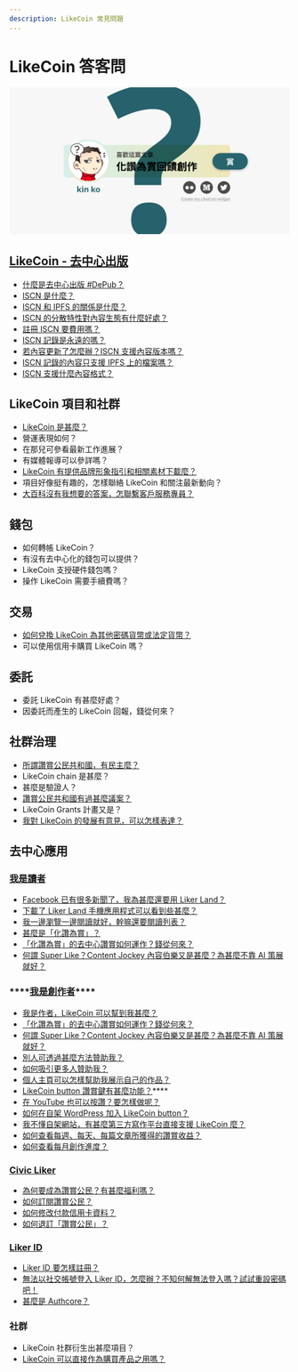 ```yaml
---
description: LikeCoin 常見問題
---
```


# LikeCoin 答客問

![](.gitbook/assets/likecoin_ad27_small_update-01.png)

## [LikeCoin - 去中心出版](https://docs.like.co/v/zh/)

* [什麼是去中心出版 \#DePub？](https://docs.like.co/v/zh/user-guide/about/qu-zhong-xin-chu-ban)
* [ISCN 是什麼？](https://docs.like.co/v/zh/user-guide/about/shen-me-shi-iscn)
* [ISCN 和 IPFS 的關係是什麼？](https://docs.like.co/v/zh/user-guide/about/iscn-he-ipfs-de-guan-xi-shi-shen-me)
* [ISCN 的分散特性對內容生態有什麼好處？ ](https://docs.like.co/v/zh/user-guide/about/iscn-de-qu-zhong-xin-te-xing-dui-nei-rong-sheng-tai-you-shen-me-hao-chu)
* [註冊 ISCN 要費用嗎？](https://docs.like.co/v/zh/user-guide/about/shen-me-shi-iscn)
* [ISCN 記錄是永遠的嗎？](https://docs.like.co/v/zh/user-guide/about/iscn-de-qu-zhong-xin-te-xing-dui-nei-rong-sheng-tai-you-shen-me-hao-chu) 
* [若內容更新了怎麼辦？ISCN 支援內容版本嗎？ ](https://docs.like.co/v/zh/user-guide/about/shen-me-shi-iscn)
* [ISCN 記錄的內容只支援 IPFS 上的檔案嗎？](https://docs.like.co/v/zh/user-guide/about/iscn-he-ipfs-de-guan-xi-shi-shen-me) 
* [ISCN 支援什麼內容格式？](https://docs.like.co/v/zh/user-guide/about/zhu-ce-iscn-xu-yao-fei-yong-ma)

## LikeCoin 項目和社群

* [LikeCoin 是甚麼？](https://docs.like.co/v/zh/)
* 營運表現如何？
* 在那兒可參看最新工作進展？
* 有媒體報導可以參詳嗎？
* [LikeCoin 有提供品牌形象指引和相關素材下載麼？](https://docs.like.co/v/zh/user-guide/about/presskit)
* 項目好像挺有趣的，怎樣聯絡 LikeCoin 和關注最新動向？
* [大百科沒有我想要的答案，怎聯繫客戶服務專員？](https://docs.like.co/v/zh/user-guide/about#contact-us)

## 錢包

* 如何轉帳 LikeCoin？
* 有沒有去中心化的錢包可以提供？
* LikeCoin 支授硬件錢包嗎？
* 操作 LikeCoin 需要手續費嗎？

## 交易

* [如何兌換 LikeCoin 為其他密碼貨幣或法定貨幣？](https://docs.like.co/v/zh/user-guide/likecoin-token/how-to-buy-and-sell-likecoin)
* 可以使用信用卡購買 LikeCoin 嗎？

## 委託

* 委託 LikeCoin 有甚麼好處？
* 因委託而產生的 LikeCoin 回報，錢從何來？

## 社群治理

* [所謂讚賞公民共和國，有民主麼？](https://docs.like.co/v/zh/user-guide/liquid-democracy)
* LikeCoin chain 是甚麼？
* 甚麼是驗證人？
* [讚賞公民共和國有過甚麼議案？](https://docs.like.co/v/zh/about/governance/proposals)
* LikeCoin Grants 計畫又是？
* [我對 LikeCoin 的發展有意見，可以怎樣表達？](https://docs.like.co/v/zh/about/governance/community-call)

## 去中心應用

### [我是讀者](https://docs.like.co/v/zh/user-guide/reader)

* [Facebook 已有很多新聞了，我為甚麼還要用 Liker Land？](https://docs.like.co/v/zh/user-guide/reader#nei-rong-bo-lao)
* [下載了 Liker Land 手機應用程式可以看到些甚麼？](https://docs.like.co/v/zh/user-guide/reader/today-headline)
* [我一邊瀏覽一邊閱讀就好，幹嘛還要閱讀列表？](https://docs.like.co/v/zh/user-guide/reader/reading-list)
* [甚麼是「化讚為賞」？](https://docs.like.co/v/zh/user-guide/reader/like)
* [「化讚為賞」的去中心讚賞如何運作？錢從何來？](https://docs.like.co/v/zh/user-guide/reader/like)
* [何謂 Super Like？Content Jockey 內容伯樂又是甚麼？為甚麼不靠 AI 策展就好？](https://docs.like.co/v/zh/user-guide/reader/superlike)

### \*\*\*\*[**我是創作者**](https://docs.like.co/v/zh/user-guide/content-creators)\*\*\*\*

* [我是作者，LikeCoin 可以幫到我甚麼？](https://docs.like.co/v/zh/user-guide/content-creators)
* [「化讚為賞」的去中心讚賞如何運作？錢從何來？](https://docs.like.co/v/zh/user-guide/reader/like)
* [何謂 Super Like？Content Jockey 內容伯樂又是甚麼？為甚麼不靠 AI 策展就好？](https://docs.like.co/v/zh/user-guide/reader/superlike)
* [別人可透過甚麼方法贊助我？](https://docs.like.co/v/zh/user-guide/creator/sponsor-link)
* [如何吸引更多人贊助我？](https://docs.like.co/v/zh/user-guide/creator/creators-pitch)
* [個人主頁可以怎樣幫助我展示自己的作品？](https://docs.like.co/v/zh/user-guide/creator/portfolio-page)
* [LikeCoin button 讚賞鍵有甚麼功能？](https://docs.like.co/v/zh/user-guide/content-creators/likecoin-button)\*\*\*\*
* [在 YouTube 也可以按讚？要怎樣做呢？](https://docs.like.co/v/zh/user-guide/creator/youtube)
* [如何在自架 WordPress 加入 LikeCoin button？](https://docs.like.co/v/zh/user-guide/creator/wordpress)
* [我不懂自架網站，有甚麼第三方寫作平台直接支援 LikeCoin 麼？](https://docs.like.co/v/zh/user-guide/creator/blogging-platforms)
* [如何查看每週、每天、每篇文章所獲得的讚賞收益？](https://docs.like.co/v/zh/user-guide/creator/rewards)
* [如何查看每月創作進度？
  ](https://docs.like.co/v/zh/user-guide/creator/monthly-report)

### [Civic Liker](https://docs.like.co/v/zh/user-guide/civic-liker)

* [為何要成為讚賞公民？有甚麼福利嗎？](https://docs.like.co/v/zh/user-guide/civic-liker/rationale-and-benefits)
* [如何訂閱讚賞公民？](https://docs.like.co/v/zh/user-guide/civic-liker/be-a-civic-liker)
* [如何修改付款信用卡資料？](https://docs.like.co/v/zh/user-guide/civic-liker/change-credit-card)
* [如何退訂「讚賞公民」？](https://docs.like.co/v/zh/user-guide/civic-liker/unsubscribe-civic-liker)

### [Liker ID](https://docs.like.co/v/zh/user-guide/liker-id)

* [Liker ID 要怎樣註冊](https://docs.like.co/v/zh/user-guide/liker-id/register)[？](https://docs.like.co/v/zh/user-guide/liker-id/reset-password)
* [無法以社交帳號登入 Liker ID，怎麼辦？不知何解無法登入嗎？試試重設密碼吧！](https://docs.like.co/v/zh/user-guide/liker-id/reset-password)
* [甚麼是 Authcore？](https://docs.like.co/v/zh/user-guide/liker-id/what-is-authcore)

### 社群

* LikeCoin 社群衍生出甚麼項目？
* [LikeCoin 可以直接作為購買產品之用嗎？](https://docs.like.co/v/zh/user-guide/likecoin-token/products-and-services)

